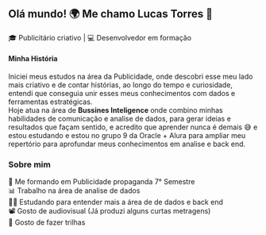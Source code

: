## Olá mundo! 🌍 Me chamo Lucas Torres 👋

🎓 Publicitário criativo | 💻 Desenvolvedor em formação 

#### Minha História ####

Iniciei meus estudos na área da Publicidade, onde descobri esse meu lado mais criativo e de contar histórias, ao longo do tempo e curiosidade, entendi que conseguia unir esses meus conhecimentos com dados e ferramentas estratégicas.  
Hoje atua na área de **Bussines Inteligence** onde combino minhas habilidades de comunicação e analise de dados, para gerar ideias e resultados que façam sentido, e acredito que aprender nunca é demais 😅 e estou estudando e estou no grupo 9 da Oracle + Alura para ampliar meu repertório para aprofundar meus conhecimentos em analise e back end.

### Sobre mim ###

🎯 Me formando em Publicidade propaganda 7° Semestre  
📊 Trabalho na área de analise de dados    
🧑‍💻 Estudando para entender mais a área de de dados e back end  
📽️ Gosto de audiovisual (Já produzi alguns curtas metragens)  
🥾 Gosto de fazer trilhas 

